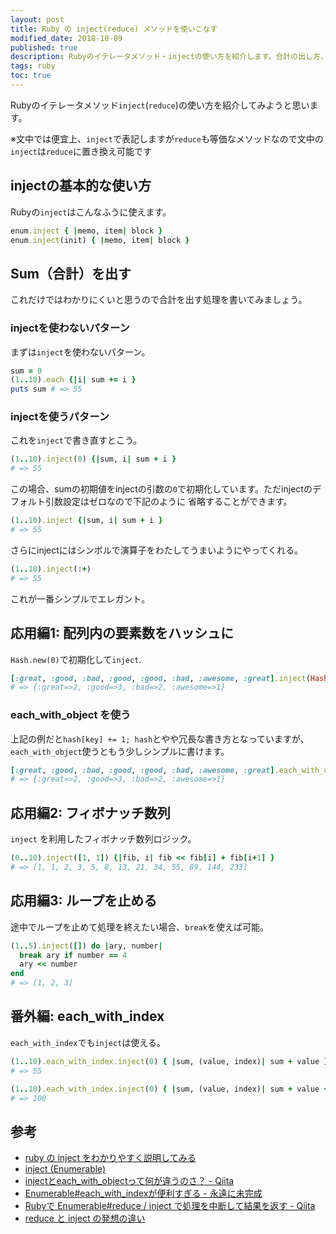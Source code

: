 ```yaml
---
layout: post
title: Ruby の inject(reduce) メソッドを使いこなす
modified_date: 2018-10-09
published: true
description: Rubyのイテレータメソッド・injectの使い方を紹介します。合計の出し方、配列内の要素数をハッシュにしたり、each_with_objectの使い方など。
tags: ruby
toc: true
---
```


Rubyのイテレータメソッド`inject`(`reduce`)の使い方を紹介してみようと思います。

※文中では便宜上、`inject`で表記しますが`reduce`も等価なメソッドなので文中の`inject`は`reduce`に置き換え可能です

## injectの基本的な使い方

Rubyの`inject`はこんなふうに使えます。

```rb
enum.inject { |memo, item| block }
enum.inject(init) { |memo, item| block }
```

## Sum（合計）を出す

これだけではわかりにくいと思うので合計を出す処理を書いてみましょう。

### injectを使わないパターン

まずは`inject`を使わないパターン。

```rb
sum = 0
(1..10).each {|i| sum += i }
puts sum # => 55
```

### injectを使うパターン

これを`inject`で書き直すとこう。

```rb
(1..10).inject(0) {|sum, i| sum + i }
# => 55
```

この場合、sumの初期値をinjectの引数の`0`で初期化しています。ただinjectのデフォルト引数設定はゼロなので下記のように 省略することができます。

```rb
(1..10).inject {|sum, i| sum + i }
# => 55
```

さらにinjectにはシンボルで演算子をわたしてうまいようにやってくれる。

```rb
(1..10).inject(:+)
# => 55
```

これが一番シンプルでエレガント。

## 応用編1: 配列内の要素数をハッシュに

`Hash.new(0)`で初期化して`inject`.

```rb
[:great, :good, :bad, :good, :good, :bad, :awesome, :great].inject(Hash.new(0)) {|hash, key| hash[key] += 1; hash}
# => {:great=>2, :good=>3, :bad=>2, :awesome=>1}
```

### each_with_object を使う

上記の例だと`hash[key] += 1; hash`とやや冗長な書き方となっていますが、`each_with_object`使うともう少しシンプルに書けます。

```rb
[:great, :good, :bad, :good, :good, :bad, :awesome, :great].each_with_object(Hash.new(0)) {|key, hash| hash[key] += 1}
# => {:great=>2, :good=>3, :bad=>2, :awesome=>1}
```

## 応用編2: フィボナッチ数列

`inject` を利用したフィボナッチ数列ロジック。

```rb
(0..10).inject([1, 1]) {|fib, i| fib << fib[i] + fib[i+1] }
# => [1, 1, 2, 3, 5, 8, 13, 21, 34, 55, 89, 144, 233]
```

## 応用編3: ループを止める

途中でループを止めて処理を終えたい場合、`break`を使えば可能。

```rb
(1..5).inject([]) do |ary, number|
  break ary if number == 4
  ary << number
end
# => [1, 2, 3]
```

## 番外編: each_with_index

`each_with_index`でも`inject`は使える。

```rb
(1..10).each_with_index.inject(0) { |sum, (value, index)| sum + value }
# => 55

(1..10).each_with_index.inject(0) { |sum, (value, index)| sum + value + index}
# => 100
```

## 参考

* [ruby の inject をわかりやすく説明してみる](http://kenkiti.hatenadiary.jp/entry/20090114/ruby_inject)
* [inject (Enumerable)](http://ref.xaio.jp/ruby/classes/enumerable/inject)
* [injectとeach_with_objectって何が違うのさ？ - Qiita](http://qiita.com/Kta-M/items/c9781e09d96601687767)
* [Enumerable#each_with_indexが便利すぎる - 永遠に未完成](http://thinca.hatenablog.com/entry/20090410/1239374983)
* [Rubyで Enumerable#reduce / inject で処理を中断して結果を返す - Qiita](https://qiita.com/minoritea/items/daf8ee91f2de1725b9b0)
* [reduce と inject の発想の違い](https://magazine.rubyist.net/articles/0038/0038-MapAndCollect.html#reduce-と-inject-の発想の違い)

